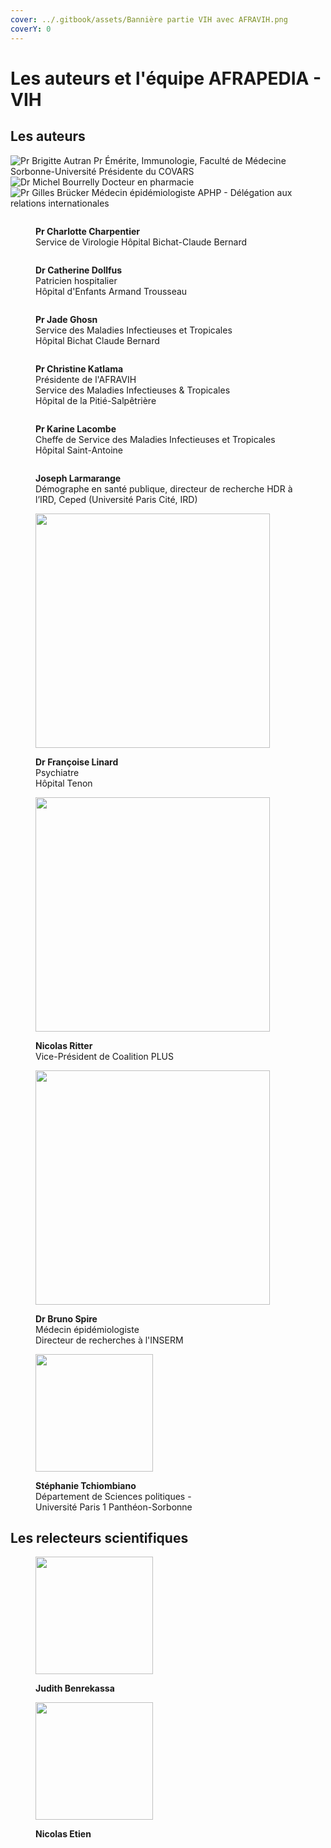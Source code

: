 ```yaml
---
cover: ../.gitbook/assets/Bannière partie VIH avec AFRAVIH.png
coverY: 0
---
```


# Les auteurs et l'équipe AFRAPEDIA - VIH

## Les auteurs

![Pr Brigitte Autran
Pr Émérite, Immunologie, Faculté de Médecine Sorbonne-Université
Présidente du COVARS](<../.gitbook/assets/Brigitte Autran.png>) ![Dr Michel Bourrelly
Docteur en pharmacie](<../.gitbook/assets/3. Michel Bourrelly.png>) ![Pr Gilles Brücker
Médecin épidémiologiste
APHP - Délégation aux relations internationales](<../.gitbook/assets/Gilles Brucker.png>)

<div>

<figure><img src="../.gitbook/assets/Charlotte Charpentier.png" alt=""><figcaption><p><strong>Pr Charlotte Charpentier</strong><br>Service de Virologie Hôpital Bichat-Claude Bernard</p></figcaption></figure>

 

<figure><img src="../.gitbook/assets/Catherine Dollfus.png" alt=""><figcaption><p><strong>Dr Catherine Dollfus</strong><br>Patricien hospitalier<br>Hôpital d'Enfants Armand Trousseau</p></figcaption></figure>

 

<figure><img src="../.gitbook/assets/Jade Ghosn.png" alt=""><figcaption><p><strong>Pr Jade Ghosn</strong><br>Service des Maladies Infectieuses et Tropicales<br>Hôpital Bichat Claude Bernard</p></figcaption></figure>

</div>

<div>

<figure><img src="../.gitbook/assets/CK.png" alt=""><figcaption><p><strong>Pr Christine Katlama</strong><br>Présidente de l'AFRAVIH<br>Service des Maladies Infectieuses &#x26; Tropicales<br>Hôpital de la Pitié-Salpêtrière</p></figcaption></figure>

 

<figure><img src="../.gitbook/assets/Karine Lacombe.png" alt=""><figcaption><p><strong>Pr Karine Lacombe</strong><br>Cheffe de Service des Maladies Infectieuses et Tropicales<br>Hôpital Saint-Antoine</p></figcaption></figure>

 

<figure><img src="../.gitbook/assets/Joseph Larmarange.png" alt=""><figcaption><p><strong>Joseph Larmarange</strong><br>Démographe en santé publique, directeur de recherche HDR à l’IRD, Ceped (Université Paris Cité, IRD)</p></figcaption></figure>

</div>

<div>

<figure><img src="../.gitbook/assets/Françoise Linard (1).png" alt="" width="375"><figcaption><p><strong>Dr Françoise Linard</strong><br>Psychiatre<br>Hôpital Tenon</p></figcaption></figure>

 

<figure><img src="../.gitbook/assets/Nicolas Ritter.png" alt="" width="375"><figcaption><p><strong>Nicolas Ritter</strong><br>Vice-Président de Coalition PLUS</p></figcaption></figure>

 

<figure><img src="../.gitbook/assets/Bruno Spire.png" alt="" width="375"><figcaption><p><strong>Dr Bruno Spire</strong><br>Médecin épidémiologiste<br>Directeur de recherches à l'INSERM</p></figcaption></figure>

</div>

<figure><img src="../.gitbook/assets/Stéphanie Tchiombiano AFRAPEDIA.png" alt="" width="188"><figcaption><p><strong>Stéphanie Tchiombiano</strong><br>Département de Sciences politiques - <br>Université Paris 1 Panthéon-Sorbonne</p></figcaption></figure>

## Les relecteurs scientifiques

<div>

<figure><img src="../.gitbook/assets/Judith Benrekassa.png" alt="" width="188"><figcaption><p><strong>Judith Benrekassa</strong></p></figcaption></figure>

 

<figure><img src="../.gitbook/assets/Nicolas Etien.png" alt="" width="188"><figcaption><p><strong>Nicolas Etien</strong></p></figcaption></figure>

</div>

